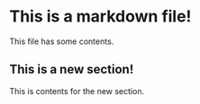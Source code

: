 # This is a markdown file!

This file has some contents.

## This is a new section!

This is contents for the new section.
